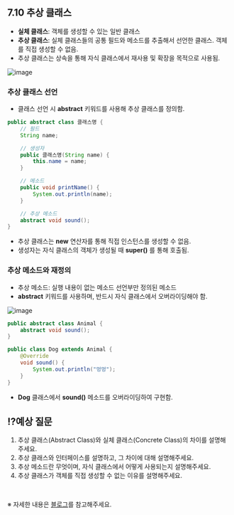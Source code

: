 ## **7.10 추상 클래스**

- **실체 클래스**: 객체를 생성할 수 있는 일반 클래스
- **추상 클래스**: 실체 클래스들의 공통 필드와 메소드를 추출해서 선언한 클래스. 객체를 직접 생성할 수 없음.
- 추상 클래스는 상속을 통해 자식 클래스에서 재사용 및 확장을 목적으로 사용됨.

![image](https://github.com/user-attachments/assets/e6e76277-593b-4af0-8c80-8a58a7d6dece)

### **추상 클래스 선언**
- 클래스 선언 시 **abstract** 키워드를 사용해 추상 클래스를 정의함.

```java
public abstract class 클래스명 {
    // 필드
    String name;

    // 생성자
    public 클래스명(String name) {
        this.name = name;
    }

    // 메소드
    public void printName() {
        System.out.println(name);
    }

    // 추상 메소드
    abstract void sound();
}
```

- 추상 클래스는 **new** 연산자를 통해 직접 인스턴스를 생성할 수 없음.
- 생성자는 자식 클래스의 객체가 생성될 때 **super()** 를 통해 호출됨.

### **추상 메소드와 재정의**
- 추상 메소드: 실행 내용이 없는 메소드 선언부만 정의된 메소드
- **abstract** 키워드를 사용하며, 반드시 자식 클래스에서 오버라이딩해야 함.

![image](https://github.com/user-attachments/assets/5a0e4f9c-38de-4c85-a743-925a050e3afd)

```java
public abstract class Animal {
    abstract void sound();
}

public class Dog extends Animal {
    @Override
    void sound() {
        System.out.println("멍멍");
    }
}
```

- **Dog** 클래스에서 **sound()** 메소드를 오버라이딩하여 구현함.

## ⁉️예상 질문

1. 추상 클래스(Abstract Class)와 실체 클래스(Concrete Class)의 차이를 설명해주세요.
2. 추상 클래스와 인터페이스를 설명하고, 그 차이에 대해 설명해주세요.
3. 추상 메소드란 무엇이며, 자식 클래스에서 어떻게 사용되는지 설명해주세요.
4. 추상 클래스가 객체를 직접 생성할 수 없는 이유를 설명해주세요.

&nbsp;

※ 자세한 내용은 [블로그](https://mandusitstudy.tistory.com/330)를 참고해주세요.